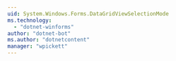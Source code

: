 ```yaml
---
uid: System.Windows.Forms.DataGridViewSelectionMode
ms.technology: 
  - "dotnet-winforms"
author: "dotnet-bot"
ms.author: "dotnetcontent"
manager: "wpickett"
---
```

